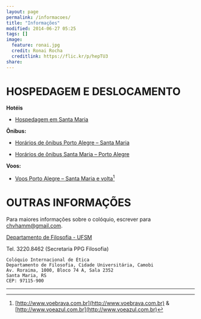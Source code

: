 ```yaml
---
layout: page
permalink: /informacoes/
title: "Informações"
modified: 2014-06-27 05:25
tags: []
image:
  feature: ronai.jpg
  credit: Ronai Rocha
  creditlink: https://flic.kr/p/hepTU3
share: 
---
```


HOSPEDAGEM E DESLOCAMENTO
=========================
**Hotéis**

* [Hospedagem em Santa Maria](http://ethicscolloquiumbrazil.files.wordpress.com/2014/01/hoteis-de-santa-maria.pdf)

**Ônibus:**

* [Horários de ônibus Porto Alegre – Santa Maria](http://ethicscolloquiumbrazil.files.wordpress.com/2014/01/poa-sm.pdf)

* [Horários de ônibus Santa Maria – Porto Alegre](http://ethicscolloquiumbrazil.files.wordpress.com/2014/01/sm-poa.pdf)

**Voos:**

* [Voos Porto Alegre – Santa Maria e volta](http://w3.ufsm.br/filosofia/wp-content/uploads/2012/01/VOOS-POA-SM-e-VOLTA.pdf)[^1]

[^1]: [http://www.voebrava.com.br](http://www.voebrava.com.br) & [http://www.voeazul.com.br](http://www.voeazul.com.br)


OUTRAS INFORMAÇÕES
==================

Para maiores informações sobre o colóquio, escrever para [chvhamm@gmail.com](mailto:chvhamm@gmail.com).

[Departamento de Filosofia - UFSM](http://w3.ufsm.br/filosofia/)

Tel. 3220.8462 (Secretaria PPG Filosofia)
 

	Colóquio Internacional de Ética
	Departamento de Filosofia, Cidade Universitária, Camobi
	Av. Roraima, 1000, Bloco 74 A, Sala 2352
	Santa Maria, RS
	CEP: 97115-900

***